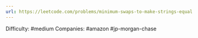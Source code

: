 ```yaml
---
url: https://leetcode.com/problems/minimum-swaps-to-make-strings-equal
---
```


Difficulty: #medium
Companies: #amazon #jp-morgan-chase